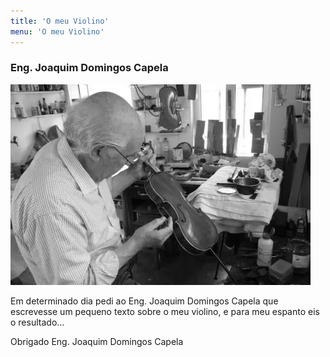 ```yaml
---
title: 'O meu Violino'
menu: 'O meu Violino'
---
```


### Eng. Joaquim Domingos Capela  
![Eng. Joaquim Domingos Capela](eng%20capela.webp "No atelier")
    
Em determinado dia pedi ao Eng. Joaquim Domingos Capela que escrevesse um pequeno texto sobre o meu violino, e para meu espanto eis o resultado...  
  
Obrigado Eng. Joaquim Domingos Capela  

